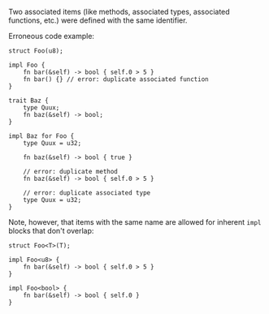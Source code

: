 Two associated items (like methods, associated types, associated functions,
etc.) were defined with the same identifier.

Erroneous code example:

```compile_fail,E0201
struct Foo(u8);

impl Foo {
    fn bar(&self) -> bool { self.0 > 5 }
    fn bar() {} // error: duplicate associated function
}

trait Baz {
    type Quux;
    fn baz(&self) -> bool;
}

impl Baz for Foo {
    type Quux = u32;

    fn baz(&self) -> bool { true }

    // error: duplicate method
    fn baz(&self) -> bool { self.0 > 5 }

    // error: duplicate associated type
    type Quux = u32;
}
```

Note, however, that items with the same name are allowed for inherent `impl`
blocks that don't overlap:

```
struct Foo<T>(T);

impl Foo<u8> {
    fn bar(&self) -> bool { self.0 > 5 }
}

impl Foo<bool> {
    fn bar(&self) -> bool { self.0 }
}
```
